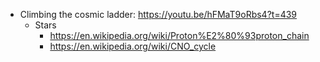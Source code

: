 - Climbing the cosmic ladder: https://youtu.be/hFMaT9oRbs4?t=439
	- Stars
		- https://en.wikipedia.org/wiki/Proton%E2%80%93proton_chain
		- https://en.wikipedia.org/wiki/CNO_cycle